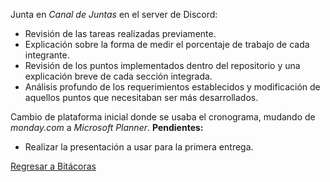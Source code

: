 Junta en *Canal de Juntas* en el server de Discord:

* Revisión de las tareas realizadas previamente.
* Explicación sobre la forma de medir el porcentaje de trabajo de cada integrante.
* Revisión de los puntos implementados dentro del repositorio y una explicación breve de cada sección integrada.
* Análisis profundo de los requerimientos establecidos y modificación de aquellos puntos que necesitaban ser más desarrollados.

Cambio de plataforma inicial donde se usaba el cronograma, mudando de *monday.com* a *Microsoft Planner*.
**Pendientes:**
* Realizar la presentación a usar para la primera entrega.

[Regresar a Bitácoras](https://github.com/Edwin-Lines/Proyecto-And-Then...-/tree/main/Documentaci%C3%B3n/Bit%C3%A1coras "Regresar a Bitácoras")
